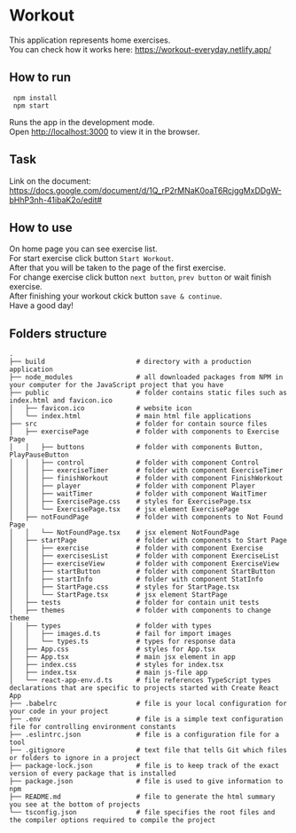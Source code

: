 # Workout

This application represents home exercises. \
You can check how it works here: https://workout-everyday.netlify.app/

## How to run

```
 npm install
 npm start
```

Runs the app in the development mode.\
Open [http://localhost:3000](http://localhost:3000) to view it in the browser.

## Task

Link on the document: https://docs.google.com/document/d/1Q_rP2rMNaK0oaT6RcjggMxDDgW-bHhP3nh-41ibaK2o/edit#

## How to use

On home page you can see exercise list. \
For start exercise click button `Start Workout`. \
After that you will be taken to the page of the first exercise. \
For change exercise click button `next button`, `prev button` or wait finish exercise. \
After finishing your workout ckick button `save & continue`. \
Have a good day!

## Folders structure
    
```
.
├── build                       # directory with a production application
├── node_modules                # all downloaded packages from NPM in your computer for the JavaScript project that you have
├── public                      # folder contains static files such as index.html and favicon.ico
│   ├── favicon.ico             # website icon
│   └── index.html              # main html file applications
├── src                         # folder for contain source files  
│   ├── exercisePage            # folder with components to Exercise Page
│   │   ├── buttons             # folder with components Button, PlayPauseButton
│   │   ├── control             # folder with component Control
│   │   ├── exerciseTimer       # folder with component ExerciseTimer
│   │   ├── finishWorkout       # folder with component FinishWorkout
│   │   ├── player              # folder with component Player
│   │   ├── waitTimer           # folder with component WaitTimer
│   │   ├── ExercisePage.css    # styles for ExercisePage.tsx
│   │   └── ExercisePage.tsx    # jsx element ExercisePage
│   ├── notFoundPage            # folder with components to Not Found Page
│   │   └── NotFoundPage.tsx    # jsx element NotFoundPage
│   ├── startPage               # folder with components to Start Page    
│   │   ├── exercise            # folder with component Exercise
│   │   ├── exercisesList       # folder with component ExerciseList
│   │   ├── exerciseView        # folder with component ExerciseView
│   │   ├── startButton         # folder with component StartButton
│   │   ├── startInfo           # folder with component StatInfo
│   │   ├── StartPage.css       # styles for StartPage.tsx
│   │   └── StartPage.tsx       # jsx element StartPage
│   ├── tests                   # folder for contain unit tests 
│   ├── themes                  # folder with components to change theme
│   ├── types                   # folder with types
│   │   ├── images.d.ts         # fail for import images
│   │   └── types.ts            # types for response data            
│   ├── App.css                 # styles for App.tsx            
│   ├── App.tsx                 # main jsx element in app                  
│   ├── index.css               # styles for index.tsx            
│   ├── index.tsx               # main js-file app             
│   └── react-app-env.d.ts      # file references TypeScript types declarations that are specific to projects started with Create React App
├── .babelrc                    # file is your local configuration for your code in your project   
├── .env                        # file is a simple text configuration file for controlling environment constants
├── .eslintrc.json              # file is a configuration file for a tool      
├── .gitignore                  # text file that tells Git which files or folders to ignore in a project    
├── package-lock.json           # file is to keep track of the exact version of every package that is installed   
├── package.json                # file is used to give information to npm     
├── README.md                   # file to generate the html summary you see at the bottom of projects  
└── tsconfig.json               # file specifies the root files and the compiler options required to compile the project
```              